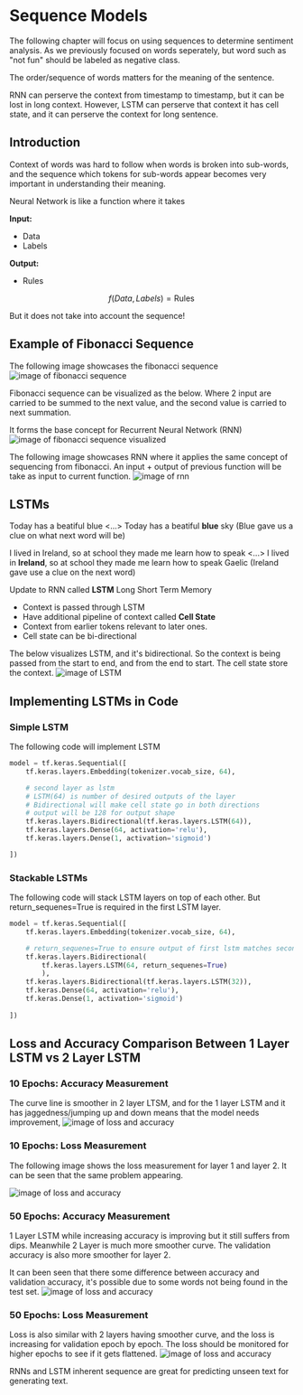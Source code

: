 # Sequence Models

The following chapter will focus on using sequences to determine sentiment analysis. As we previously focused on words seperately, but word such as "not fun" should be labeled as negative class.

The order/sequence of words matters for the meaning of the sentence.

RNN can perserve the context from timestamp to timestamp, but it can be lost in long context. However, LSTM can perserve that context it has cell state, and it can perserve the context for long sentence.

## Introduction

Context of words was hard to follow when words is broken into sub-words, and the sequence which tokens for sub-words appear becomes very important in understanding their meaning.

Neural Network is like a function where it takes

**Input:**
- Data
- Labels

**Output:**
- Rules


$$
f(Data, Labels) = \text{Rules}
$$

But it does not take into account the sequence!

## Example of Fibonacci Sequence

The following image showcases the fibonacci sequence
![image of fibonacci sequence](images/fibonacci-sequence.png)


Fibonacci sequence can be visualized as the below.
Where 2 input are carried to be summed to the next value, and the second value is carried to next summation.

It forms the base concept for Recurrent Neural Network (RNN)
![image of fibonacci sequence visualized](images/fibonacci-sequence-visualized.png)


The following image showcases RNN where it applies the same concept of sequencing from fibonacci. An input + output of previous function will be take as input to current function.
![image of rnn](images/rnn.png)

## LSTMs

 Today has a beatiful blue <...>
 Today has a beatiful **blue** sky (Blue gave us a clue on what next word will be)

 I lived in Ireland, so at school they made me learn how to speak <...>
 I lived in **Ireland**, so at school they made me learn how to speak Gaelic (Ireland gave use a clue on the next word)


Update to RNN called **LSTM** Long Short Term Memory

- Context is passed through LSTM
- Have additional pipeline of context called **Cell State**
- Context from earlier tokens relevant to later ones.
- Cell state can be bi-directional

The below visualizes LSTM, and it's bidirectional. So the context is being passed from the start to end, and from the end to start. The cell state store the context.
![image of LSTM](images/lstm.png)

## Implementing LSTMs in Code

### Simple LSTM

The following code will implement LSTM

```python
model = tf.keras.Sequential([
    tf.keras.layers.Embedding(tokenizer.vocab_size, 64),

    # second layer as lstm
    # LSTM(64) is number of desired outputs of the layer
    # Bidirectional will make cell state go in both directions
    # output will be 128 for output shape
    tf.keras.layers.Bidirectional(tf.keras.layers.LSTM(64)),
    tf.keras.layers.Dense(64, activation='relu'),
    tf.keras.layers.Dense(1, activation='sigmoid')

])

```

### Stackable LSTMs

The following code will stack LSTM layers on top of each other. But return_sequenes=True is required in the first LSTM layer.

```python
model = tf.keras.Sequential([
    tf.keras.layers.Embedding(tokenizer.vocab_size, 64),

    # return_sequenes=True to ensure output of first lstm matches second 
    tf.keras.layers.Bidirectional(
        tf.keras.layers.LSTM(64, return_sequenes=True)
        ),
    tf.keras.layers.Bidirectional(tf.keras.layers.LSTM(32)),
    tf.keras.Dense(64, activation='relu'),
    tf.keras.Dense(1, activation='sigmoid')
    
])
```

## Loss and Accuracy Comparison Between 1 Layer LSTM vs 2 Layer LSTM


### 10 Epochs: Accuracy Measurement

The curve line is smoother in 2 layer LTSM, and for the 1 layer LSTM and it has jaggedness/jumping up and down means that the model needs improvement,
![image of loss and accuracy](images/loss-and-accuracy-1.png)



### 10 Epochs: Loss Measurement

The following image shows the loss measurement for layer 1 and layer 2. It can be seen that the same problem appearing.

![image of loss and accuracy](images/loss-and-accuracy-2.png)

### 50 Epochs: Accuracy Measurement

1 Layer LSTM while increasing accuracy is improving but it still suffers from dips. Meanwhile 2 Layer is much more smoother curve. The validation accuracy is also more smoother for layer 2.

It can been seen that there some difference between accuracy and validation accuracy, it's possible due to some words not being found in the test set.
![image of loss and accuracy](images/loss-and-accuracy-3.png)

### 50 Epochs: Loss Measurement

Loss is also similar with 2 layers having smoother curve, and the loss is increasing for validation epoch by epoch. The loss should be monitored for higher epochs to see if it gets flattened.
![image of loss and accuracy](images/loss-and-accuracy-4.png)


RNNs and LSTM inherent sequence are great for predicting unseen text for generating text.